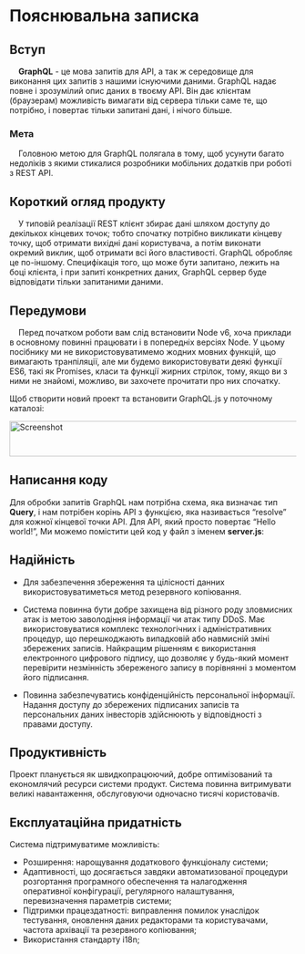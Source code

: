 # Пояснювальна записка


## Вступ


&#160;&#160;&#160;&#160;**GraphQL** - це мова запитів для API, а так ж середовище для виконання цих запитів з нашими існуючими даними. 
GraphQL надає повне і зрозумілий опис даних в твоєму API. Він дає клієнтам (браузерам) можливість вимагати від сервера тільки саме те, 
що потрібно, і повертає тільки запитані дані, і нічого більше.


### Мета

&#160;&#160;&#160;&#160;Головною метою для GraphQL полягала в тому, 
щоб усунути багато недоліків з якими стикалися розробники мобільних додатків при роботі з REST API.



## Короткий огляд продукту

&#160;&#160;&#160;&#160;У типовій реалізації REST клієнт збирає дані шляхом доступу до декількох кінцевих точок; тобто спочатку потрібно викликати кінцеву точку, щоб отримати вихідні дані користувача, а потім виконати окремий виклик, щоб отримати всі його властивості. GraphQL обробляє це по-іншому. Специфікація того, що може бути запитано, лежить на боці клієнта, і при запиті конкретних даних, GraphQL сервер буде відповідати тільки запитаними даними.

## Передумови
&#160;&#160;&#160;&#160;Перед початком роботи вам слід встановити Node v6, хоча приклади в основному повинні працювати і в попередніх версіях Node. У цьому посібнику ми не використовуватимемо жодних мовних функцій, що вимагають транпіляції, але ми будемо використовувати деякі функції ES6, такі як Promises, класи та функції жирних стрілок, тому, якщо ви з ними не знайомі, можливо, ви захочете прочитати про них спочатку.

Щоб створити новий проект та встановити GraphQL.js у поточному каталозі:

<img src="https://i2.paste.pics/CAX1N.png" width="808" height="62" alt="Screenshot">


## Написання коду 
Для обробки запитів GraphQL нам потрібна схема, яка визначає тип **Query**, і нам потрібен корінь API з функцією, яка називається “resolve” для кожної кінцевої точки API. Для API, який просто повертає “Hello world!”, Ми можемо помістити цей код у файл з іменем **server.js**:

## Надійність
- Для забезпечення збереження та цілісності данних використовуватиметься метод резервного копіювання.

- Система повинна бути добре захищена від різного роду зловмисних атак із метою заволодіння інформації чи атак
  типу DDoS. Має використовуватися комплекс технологічних і адміністративних процедур, що перешкоджають випадковій
  або навмисній зміні збережених записів. Найкращим рішенням є використання електронного цифрового підпису, що
  дозволяє у будь-який момент перевірити незмінність збереженого запису в порівнянні з моментом його підписання.

- Повинна забезпечуватись конфіденційність персональної інформації. Надання доступу до збережених
  підписаних записів та персональних даних інвесторів здійснюють у відповідності з правами доступу.

## Продуктивність
Проект планується як швидкопрацюючий, добре оптимізований та економлячий ресурси системи продукт.
Система повинна витримувати великі навантаження, обслуговуючи одночасно тисячі користовачів.

## Експлуатаційна придатність
Система підтримуватиме можливість:
- Розширення: нарощування додаткового функціоналу системи;
- Адаптивності, що досягається завдяки автоматизованої процедури розгортання програмного обеспечення та налагодження
  оперативної конфігурації, регулярного налаштування, перевизначення параметрів системи;
- Підтримки працездатності: виправлення помилок унаслідок тестування, оновлення даних редакторами та користувачами,
  частота архівації та резервного копіювання;
- Використання стандарту i18n;

